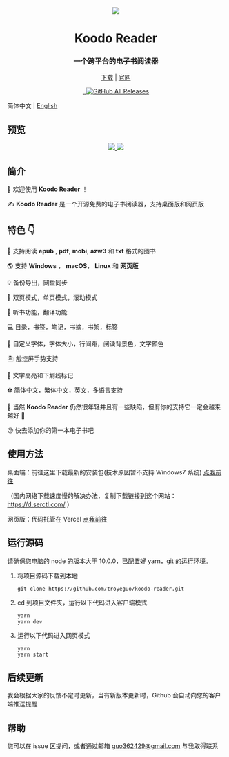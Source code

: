 <div align="center" width="128px" height="128px">
<img src="https://i.loli.net/2020/04/26/wrO8EPokvUQWaf5.png" />
</div>

<h1 align="center">
  Koodo Reader
</h1>
<h3 align="center">
  一个跨平台的电子书阅读器
</h3>
<div align="center">

[下载](https://koodo.960960.xyz/download) | [官网](https://koodo.960960.xyz)

</div>

<div align="center">
  <a href="https://github.com/troyeguo/koodo-reader/releases/latest">
    <img src="https://img.shields.io/github/release/troyeguo/koodo-reader.svg?style=flat-square" alt="">
  </a>

  <a href="https://github.com/troyeguo/koodo-reader/blob/master/LICENSE">
    <img src="https://img.shields.io/github/license/troyeguo/koodo-reader.svg?style=flat-square" alt="">
  </a>

  <a href="https://github.com/troyeguo/koodo-reader/releases/latest">
    <img alt="GitHub All Releases" src="https://img.shields.io/github/downloads/troyeguo/koodo-reader/total.svg?color=%2312b886&style=flat-square">
  </a>
</div>

<div>

简体中文 | [English](https://github.com/troyeguo/koodo-reader/blob/master/README_en.md)

</div>

## 预览

<div align="center">
  <a href="https://github.com/troyeguo/koodo-reader/releases/latest">
    <img src="https://i.loli.net/2020/07/18/5NhQZfxXRs8VO7c.png" >
  </a>
  <a href="https://github.com/troyeguo/koodo-reader/releases/latest">
    <img src="https://i.loli.net/2020/07/18/QHGNJStXsiLTvf3.png" >
  </a>
  <br/>
</div>

## 简介

👏 欢迎使用 **Koodo Reader** ！

✍️ **Koodo Reader** 是一个开源免费的电子书阅读器，支持桌面版和网页版

## 特色 👇

🌈 支持阅读 **epub** , **pdf**, **mobi**, **azw3** 和 **txt** 格式的图书

🌎 支持 **Windows** ， **macOS**， **Linux** 和 **网页版**

💡 备份导出，网盘同步

📝 双页模式，单页模式，滚动模式

🚩 听书功能，翻译功能

💻 目录，书签，笔记，书摘，书架，标签

🎯 自定义字体，字体大小，行间距，阅读背景色，文字颜色

🏝 触控屏手势支持

🚀 文字高亮和下划线标记

⚽ 简体中文，繁体中文，英文，多语言支持

🌱 当然 **Koodo Reader** 仍然很年轻并且有一些缺陷，但有你的支持它一定会越来越好 🏃

😘 快去添加你的第一本电子书吧

## 使用方法

桌面端：前往这里下载最新的安装包(技术原因暂不支持 Windows7 系统) [点我前往](https://koodo.960960.xyz/download)

（国内网络下载速度慢的解决办法，复制下载链接到这个网站：https://d.serctl.com/ ）

网页版：代码托管在 Vercel [点我前往](https://reader.960960.xyz)

## 运行源码

请确保您电脑的 node 的版本大于 10.0.0，已配置好 yarn，git 的运行环境。

1. 将项目源码下载到本地

   ```
   git clone https://github.com/troyeguo/koodo-reader.git
   ```

2. cd 到项目文件夹，运行以下代码进入客户端模式

   ```
   yarn
   yarn dev
   ```

3. 运行以下代码进入网页模式

   ```
   yarn
   yarn start
   ```

## 后续更新

我会根据大家的反馈不定时更新，当有新版本更新时，Github 会自动向您的客户端推送提醒

## 帮助

您可以在 issue 区提问，或者通过邮箱 guo362429@gmail.com 与我取得联系
